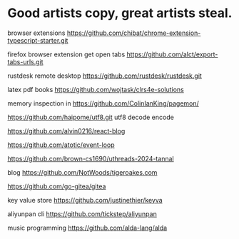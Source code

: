 # Good artists copy, great artists steal.

browser extensions https://github.com/chibat/chrome-extension-typescript-starter.git

firefox browser extension get open tabs https://github.com/alct/export-tabs-urls.git

rustdesk remote desktop https://github.com/rustdesk/rustdesk.git

latex pdf books https://github.com/wojtask/clrs4e-solutions

memory inspection in https://github.com/ColinIanKing/pagemon/

https://github.com/haipome/utf8.git utf8 decode encode


https://github.com/alvin0216/react-blog

https://github.com/atotic/event-loop

https://github.com/brown-cs1690/uthreads-2024-tannal



blog https://github.com/NotWoods/tigeroakes.com


https://github.com/go-gitea/gitea


key value store
https://github.com/justinethier/keyva

aliyunpan cli
https://github.com/tickstep/aliyunpan

music programming 
https://github.com/alda-lang/alda